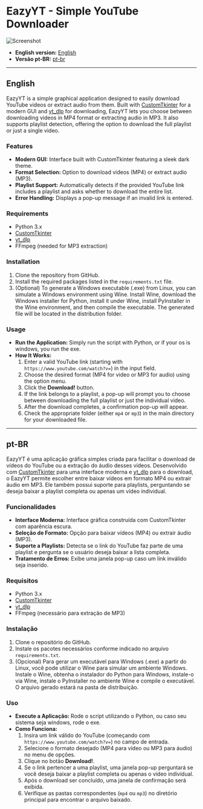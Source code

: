 # EazyYT - Simple YouTube Downloader  
![Screenshot](https://i.imgur.com/DP99oZY.png)

- **English version:** [English](#english)
- **Versão pt-BR:** [pt-br](#pt-br)

---

## English

EazyYT is a simple graphical application designed to easily download YouTube videos or extract audio from them. Built with [CustomTkinter](https://github.com/TomSchimansky/CustomTkinter) for a modern GUI and [yt_dlp](https://github.com/yt-dlp/yt-dlp) for downloading, EazyYT lets you choose between downloading videos in MP4 format or extracting audio in MP3. It also supports playlist detection, offering the option to download the full playlist or just a single video.

### Features
- **Modern GUI:** Interface built with CustomTkinter featuring a sleek dark theme.
- **Format Selection:** Option to download videos (MP4) or extract audio (MP3).
- **Playlist Support:** Automatically detects if the provided YouTube link includes a playlist and asks whether to download the entire list.
- **Error Handling:** Displays a pop-up message if an invalid link is entered.

### Requirements
- Python 3.x  
- [CustomTkinter](https://github.com/TomSchimansky/CustomTkinter)  
- [yt_dlp](https://github.com/yt-dlp/yt-dlp)  
- FFmpeg (needed for MP3 extraction)

### Installation
1. Clone the repository from GitHub.
2. Install the required packages listed in the `requirements.txt` file.
3. (Optional) To generate a Windows executable (.exe) from Linux, you can simulate a Windows environment using Wine. Install Wine, download the Windows installer for Python, install it under Wine, install PyInstaller in the Wine environment, and then compile the executable. The generated file will be located in the distribution folder.

### Usage
- **Run the Application:** Simply run the script with Python, or if your os is windows, you run the exe.
- **How It Works:**  
  1. Enter a valid YouTube link (starting with `https://www.youtube.com/watch?v=`) in the input field.  
  2. Choose the desired format (MP4 for video or MP3 for audio) using the option menu.  
  3. Click the **Download!** button.  
  4. If the link belongs to a playlist, a pop-up will prompt you to choose between downloading the full playlist or just the individual video.  
  5. After the download completes, a confirmation pop-up will appear.  
  6. Check the appropriate folder (either `mp4` or `mp3`) in the main directory for your downloaded file.

---

## pt-BR

EazyYT é uma aplicação gráfica simples criada para facilitar o download de vídeos do YouTube ou a extração do áudio desses vídeos. Desenvolvido com [CustomTkinter](https://github.com/TomSchimansky/CustomTkinter) para uma interface moderna e [yt_dlp](https://github.com/yt-dlp/yt-dlp) para o download, o EazyYT permite escolher entre baixar vídeos em formato MP4 ou extrair áudio em MP3. Ele também possui suporte para playlists, perguntando se deseja baixar a playlist completa ou apenas um vídeo individual.

### Funcionalidades
- **Interface Moderna:** Interface gráfica construída com CustomTkinter com aparência escura.
- **Seleção de Formato:** Opção para baixar vídeos (MP4) ou extrair áudio (MP3).
- **Suporte a Playlists:** Detecta se o link do YouTube faz parte de uma playlist e pergunta se o usuário deseja baixar a lista completa.
- **Tratamento de Erros:** Exibe uma janela pop-up caso um link inválido seja inserido.

### Requisitos
- Python 3.x  
- [CustomTkinter](https://github.com/TomSchimansky/CustomTkinter)  
- [yt_dlp](https://github.com/yt-dlp/yt-dlp)  
- FFmpeg (necessário para extração de MP3)

### Instalação
1. Clone o repositório do GitHub.
2. Instale os pacotes necessários conforme indicado no arquivo `requirements.txt`.
3. (Opcional) Para gerar um executável para Windows (.exe) a partir do Linux, você pode utilizar o Wine para simular um ambiente Windows. Instale o Wine, obtenha o instalador do Python para Windows, instale-o via Wine, instale o PyInstaller no ambiente Wine e compile o executável. O arquivo gerado estará na pasta de distribuição.

### Uso
- **Execute a Aplicação:** Rode o script utilizando o Python, ou caso seu sistema seja windows, rode o exe.
- **Como Funciona:**  
  1. Insira um link válido do YouTube (começando com `https://www.youtube.com/watch?v=`) no campo de entrada.  
  2. Selecione o formato desejado (MP4 para vídeo ou MP3 para áudio) no menu de opções.  
  3. Clique no botão **Download!**.  
  4. Se o link pertencer a uma playlist, uma janela pop-up perguntará se você deseja baixar a playlist completa ou apenas o vídeo individual.  
  5. Após o download ser concluído, uma janela de confirmação será exibida.  
  6. Verifique as pastas correspondentes (`mp4` ou `mp3`) no diretório principal para encontrar o arquivo baixado.
